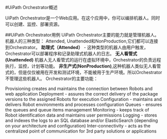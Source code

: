 #UiPath Orchestrator概述

UiPath Orchestrator是一个Web应用。在这个应用中，你可以编排机器人。同时可以创建、监控、部署资源。

##UiPath Orchestrator用例
UiPath Orchestrator主要的能力就是管理机器人。机器人的三种类型： Attended, Unattended和NonProduction,它们都可以连接到Orchestrator。
**助理式（Attended）** - 这种类型的机器人由用户触发，Orchestrator可以部署程序和记录助理式机器人的日志。
**无人看管式\(Unattended\)** 机器人无人看管式的运行在虚拟环境中，Orchestrator的负责远程执行，监控，计划等功能。
**非生产式\(NonProduction\)**,这种机器人类似无人看管式的，但是仅仅被用在开发和测试环境，不能被用于生产环境。所以Orchestrator不管理这些机器人。
Orchestrator的主要功能：

Provisioning creates and maintains the connection between Robots and web application
Deployment - assures the correct delivery of the package versions to the assigned Robots for execution
Configuration - maintains and delivers Robot environments and processes configuration
Queues - ensures the queues and queue items management
Monitoring - keeps track of Robot identification data and maintains user permissions
Logging - stores and indexes the logs to an SQL database and/or ElasticSearch (depending on your architecture and configuration)
Inter-connectivity - acts as the centralized point of communication for 3rd party solutions or applications


